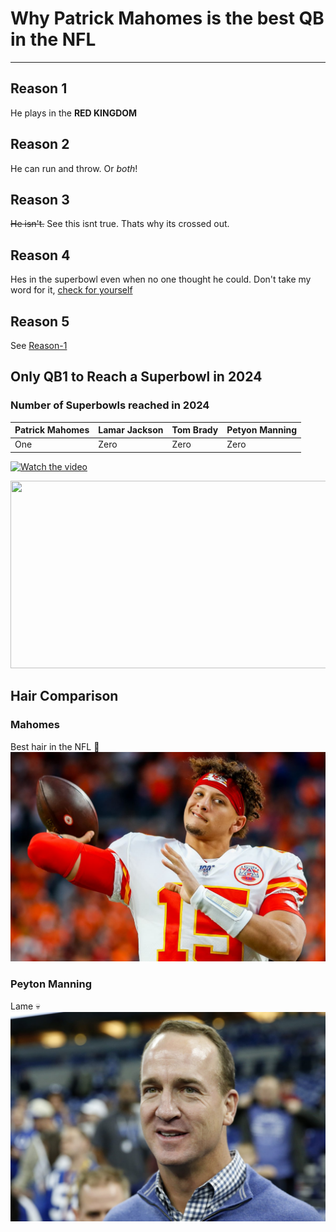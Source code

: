 # Why Patrick Mahomes is the best QB in the NFL #
-----------------------------------------------------------------------------------------------------------------------------------------------------------
## Reason 1 ##
He plays in the **RED KINGDOM**

## Reason 2 ##
He can run and throw. Or *both*!

## Reason 3 ##
~~He isn't.~~ See this isnt true. Thats why its crossed out.

## Reason 4 ##
Hes in the superbowl even when no one thought he could. Don't take my word for it, [check for yourself](https://www.nfl.com/super-bowl/event-info/ "title")

## Reason 5 ##
See [Reason-1](#Reason-1 "Goto Reason-1")

## Only QB1 to Reach a Superbowl in 2024 ##
### Number of Superbowls reached in 2024 ###
Patrick Mahomes | Lamar Jackson | Tom Brady | Petyon Manning |
----------------|---------------|-----------|----------------|
One             |Zero           |Zero       |Zero            |

[![Watch the video](https://img.youtube.com/vi/<(https://www.youtube.com/watch?v=HZBUmm3KvZM)>/hqdefault.jpg)](https://www.youtube.com/embed/<(https://www.youtube.com/watch?v=HZBUmm3KvZM)>)

[<img src="https://www.youtube.com/watch?v=HZBUmm3KvZM.jpg" width="600" height="300"
/>](https://www.youtube.com/embed/APOPm01BVrk)




## Hair Comparison ##
### Mahomes ###
Best hair in the NFL :star_struck:
![alt text](PatrickMahomes.jpg "The GOAT")
### Peyton Manning ####
Lame :skull:
![alt text](1187675349.jpeg "lame") 


